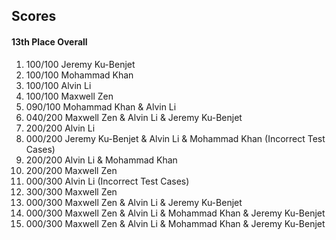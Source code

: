 ## Scores
#### 13th Place Overall
1) 100/100 Jeremy Ku-Benjet
2) 100/100 Mohammad Khan
3) 100/100 Alvin Li
4) 100/100 Maxwell Zen
5) 090/100 Mohammad Khan & Alvin Li
6) 040/200 Maxwell Zen & Alvin Li & Jeremy Ku-Benjet
7) 200/200 Alvin Li
8) 000/200 Jeremy Ku-Benjet & Alvin Li & Mohammad Khan (Incorrect Test Cases)
9) 200/200 Alvin Li & Mohammad Khan
10) 200/200 Maxwell Zen
11) 000/300 Alvin Li (Incorrect Test Cases)
12) 300/300 Maxwell Zen
13) 000/300 Maxwell Zen & Alvin Li & Jeremy Ku-Benjet
14) 000/300 Maxwell Zen & Alvin Li & Mohammad Khan & Jeremy Ku-Benjet
15) 000/300 Maxwell Zen & Alvin Li & Mohammad Khan & Jeremy Ku-Benjet
